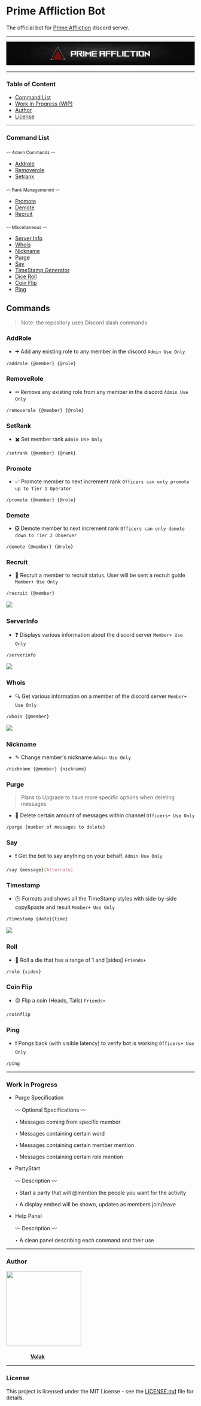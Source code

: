 # Prime Affliction Bot

The official bot for [Prime Affliction](https://www.discord.gg/primeaffliction) discord server.

-----
  <a href="ignore/PrimeBanner.png" >
    <img src="ignore/PrimeBanner.png">
  </a>

-----
### Table of Content

* [Command List](#command-list)
* [Work in Progress (WIP)](#work-in-progress)
* [Author](#author)
* [License](#license)

-----
### Command List

<sub> 〰️ Admin Commands 〰️ </sub>
* [Addrole](#addrole)
* [Removerole](#removerole)
* [Setrank](#setrank)

<sub> 〰️ Rank Managemenmt 〰️ </sub>
* [Promote](#promote)
* [Demote](#demote)
* [Recruit](#recruit)

<sub> 〰️ Miscellaneous 〰️ </sub>
* [Server Info](#serverinfo)
* [Whois](#whois)
* [Nickname](#nickname)
* [Purge](#purge)
* [Say](#say)
* [TimeStamp Generator](#timestamp)
* [Dice Roll](#roll)
* [Coin Flip](#coinflip)
* [Ping](#ping)

## Commands
> Note: the repository uses Discord slash commands

### AddRole 
  - ➕ Add any existing role to any member in the discord
  `Admin Use Only`
  ```bash 
  /addrole {@member} {@role}
  ```


### RemoveRole
  - ➖ Remove any existing role from any member in the discord
  `Admin Use Only`
  ```bash 
  /removerole {@member} {@role}
  ```


### SetRank
  - ✖️ Set member rank
  `Admin Use Only`
  ```bash 
  /setrank {@member} {@rank}
  ```


### Promote
   - ✅ Promote member to next increment rank
   `Officers can only promote up to Tier 1 Operator`
   ```bash 
   /promote {@member} {@role}
   ```
   

### Demote
  - ❎ Demote member to next increment rank
  `Officers can only demote down to Tier 2 Observer`
  ```bash
  /demote {@member} {@role}
  ```


### Recruit
  - 💯 Recruit a member to recruit status. User will be sent a recruit guide
  `Member+ Use Only`
  ```bash
  /recruit {@member}
  ```

  <a href="https://cdn.discordapp.com/attachments/1028380505923670096/1061621583879352420/image.png?ex=661290a5&is=66001ba5&hm=df7ec8145e7b73c51a3456800c25a875961a04f787b698aa22531be98b982efd&" >
    <img src="https://cdn.discordapp.com/attachments/1028380505923670096/1061621583879352420/image.png?ex=661290a5&is=66001ba5&hm=df7ec8145e7b73c51a3456800c25a875961a04f787b698aa22531be98b982efd&">
  </a>


### ServerInfo
  - ❓ Displays various information about the discord server
  `Member+ Use Only`
  ```bash
  /serverinfo
  ```
  
  <a href="https://cdn.discordapp.com/attachments/1028380505923670096/1052404923733651536/image.png?ex=6615f2f6&is=66037df6&hm=4d667172d453b805e76f5c450adddf63efe29fc2e40af51cda9738b0162c4fed&" >
    <img src="https://cdn.discordapp.com/attachments/1028380505923670096/1052404923733651536/image.png?ex=6615f2f6&is=66037df6&hm=4d667172d453b805e76f5c450adddf63efe29fc2e40af51cda9738b0162c4fed&">
  </a>

### Whois
  - 🔍 Get various information on a member of the discord server
  `Member+ Use Only`
  ```bash
  /whois {@member}
  ```
   
  <a href="https://cdn.discordapp.com/attachments/1028380505923670096/1052405193783914506/image.png?ex=6615f336&is=66037e36&hm=80ac6d0618bccd276a3a3e3e24d8694762e80bef86b0cb25997d373b5cfd2ddb&" >
    <img src="https://cdn.discordapp.com/attachments/1028380505923670096/1052405193783914506/image.png?ex=6615f336&is=66037e36&hm=80ac6d0618bccd276a3a3e3e24d8694762e80bef86b0cb25997d373b5cfd2ddb&">
  </a>

### Nickname
  - ✎ Change member's nickname
  `Admin Use Only`
  ```bash
  /nickname {@member} {nickname}
  ```


### Purge
> Plans to Upgrade to have more specific options when deleting messages
  - 🎤 Delete certain amount of messages within channel
  `Officers+ Use Only`
  ```bash
  /purge {number of messages to delete}
  ```
  
  
### Say
  - ❗️ Get the bot to say anything on your behalf.
  `Admin Use Only`
  ```bash
  /say {message}[Alternate]
  ```
  
  
### Timestamp
  - 🕒 Formats and shows all the TimeStamp styles with side-by-side copy&paste and result
  `Member+ Use Only`
  ```bash
  /timestamp {date}{time}
  ```
  
  <a href="https://cdn.discordapp.com/attachments/1028380505923670096/1064101582066700288/image.png?ex=66125bd3&is=65ffe6d3&hm=38edc9b641c4d4775d688dffe06045f7bb8ba4ff86c7c5c795d1fec36147899f&">
    <img src="https://cdn.discordapp.com/attachments/1028380505923670096/1064101582066700288/image.png?ex=66125bd3&is=65ffe6d3&hm=38edc9b641c4d4775d688dffe06045f7bb8ba4ff86c7c5c795d1fec36147899f&">
  </a>
  
  
  ### Roll
  - 🎲 Roll a die that has a range of 1 and [sides]
  `Friends+`
  ```bash
  /role {sides}
  ```
  
  
  ### Coin Flip
  - 🟡 Flip a coin (Heads, Tails)
  `Friends+`
  ```bash
  /coinflip
  ```
  
  
  ### Ping
  - ❗️ Pongs back (with visible latency) to verify bot is working
  `Officers+ Use Only`
  ```bash
  /ping
  ```


---
### Work in Progress

  - Purge Specification
  
    〰️ Optional Specifications 〰️
    
    ‣ Messages coming from specific member
    
    ‣ Messages containing certain word
    
    ‣ Messages containing certain member mention
    
    ‣ Messages containing certain role mention
  
  - PartyStart
  
    〰️ Description 〰️
    
    ‣ Start a party that will @mention the people you want for the activity
  
    ‣ A display embed will be shown, updates as members join/leave
  - Help Panel
  
    〰️ Description 〰️
    
    ‣ A clean panel describing each command and their use
    
---
### Author

  <a href="[https://drive.google.com/file/d/17fZ0-SbQLVUduRW8VGmN2VKvTgfVdnxA/view?usp=drive_link](https://drive.google.com/file/d/17fZ0-SbQLVUduRW8VGmN2VKvTgfVdnxA/view?usp=drive_link)" >
    <img src="[https://drive.google.com/file/d/17fZ0-SbQLVUduRW8VGmN2VKvTgfVdnxA/view?usp=drive_link](https://drive.google.com/file/d/17fZ0-SbQLVUduRW8VGmN2VKvTgfVdnxA/view?usp=drive_link)" width="200" height="200">
  </a>

ㅤㅤㅤㅤㅤ[**Volak**](https://github.com/Volak)

---
### License

This project is licensed under the MIT License - see the [LICENSE.md](https://github.com/Volak/PrimeAfflictionBot/blob/main/LICENSE) file for details.


